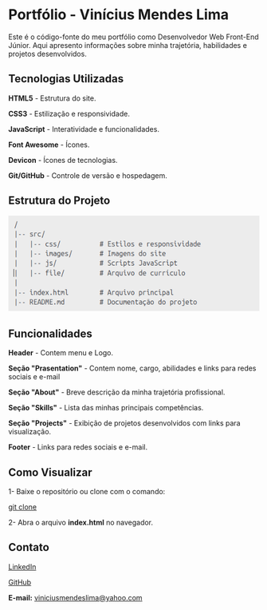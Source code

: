 # Portfólio - Vinícius Mendes Lima

Este é o código-fonte do meu portfólio como Desenvolvedor Web Front-End Júnior. Aqui apresento informações sobre minha trajetória, habilidades e projetos desenvolvidos.

## Tecnologias Utilizadas

**HTML5** - Estrutura do site.

**CSS3** - Estilização e responsividade.

**JavaScript** - Interatividade e funcionalidades.

**Font Awesome** - Ícones.

**Devicon** - Ícones de tecnologias.

**Git/GitHub** - Controle de versão e hospedagem.


## Estrutura do Projeto
![](src/images/estrutura%20do%20projeto.png)

## Funcionalidades

**Header** - Contem menu e Logo.

**Seção "Prasentation"** - Contem nome, cargo, abilidades e links para redes sociais e e-mail

**Seção "About"** - Breve descrição da minha trajetória profissional.

**Seção "Skills"** - Lista das minhas principais competências.

**Seção "Projects"** - Exibição de projetos desenvolvidos com links para visualização.

**Footer** - Links para redes sociais e e-mail.

## Como Visualizar

1- Baixe o repositório ou clone com o comando:

[git clone](https://github.com/ViniciusMendesLima/portf-lio-refatorado.git)

2- Abra o arquivo __index.html__ no navegador.

## Contato

[LinkedIn](https://www.linkedin.com/in/vinicius-mendes-lima-73409872)

[GitHub](https://github.com/ViniciusMendesLima)

**E-mail:** viniciusmendeslima@yahoo.com
